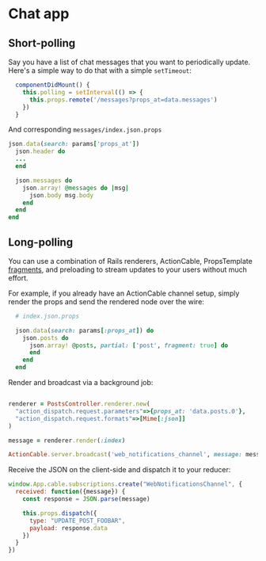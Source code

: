 # Chat app

## Short-polling

Say you have a list of chat messages that you want to periodically update.
Here's a simple way to do that with a simple `setTimeout`:

```javascript
  componentDidMount() {
    this.polling = setInterval(() => {
      this.props.remote('/messages?props_at=data.messages')
    })
  }
```

And corresponding  `messages/index.json.props`

```ruby
json.data(search: params['props_at'])
  json.header do
  ...
  end

  json.messages do
    json.array! @messages do |msg|
      json.body msg.body
    end
  end
end
```

## Long-polling

You can use a combination of Rails renderers, ActionCable, PropsTemplate
[fragments](https://github.com/thoughtbot/props_template#partial-fragments), and
preloading to stream updates to your users without much effort.

For example, if you already have an ActionCable channel setup, simply render the
props and send the rendered node over the wire:

```ruby
  # index.json.props

  json.data(search: params[:props_at]) do
    json.posts do
      json.array! @posts, partial: ['post', fragment: true] do
      end
    end
  end
```

Render and broadcast via a background job:

```ruby

renderer = PostsController.renderer.new(
  "action_dispatch.request.parameters"=>{props_at: 'data.posts.0'},
  "action_dispatch.request.formats"=>[Mime[:json]]
)

message = renderer.render(:index)

ActionCable.server.broadcast('web_notifications_channel', message: message)
```

Receive the JSON on the client-side and dispatch it to your reducer:

```javascript
window.App.cable.subscriptions.create("WebNotificationsChannel", {
  received: function({message}) {
    const response = JSON.parse(message)

    this.props.dispatch({
      type: "UPDATE_POST_FOOBAR",
      payload: response.data
    })
  }
})
```
